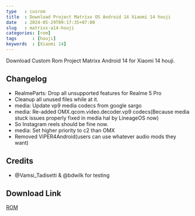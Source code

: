 ```yaml
---
type   : cusrom
title  : Download Project Matrixx OS Android 14 Xiaomi 14 houji
date   : 2024-05-29T09:17:35+07:00
slug   : matrixx-a14-houji
categories: [rom]
tags      : [houji]
keywords  : [Xiaomi 14]
---
```


Download Custom Rom Project Matrixx Android 14 for Xiaomi 14 houji.

## Changelog
- RealmeParts: Drop all unsupported features for Realme 5 Pro
- Cleanup all unused files while at it.
- media: Update vp9 media codecs from google sargo
- media: Re-added OMX.qcom.video.decoder.vp9 codecs(Because media stuck issues properly fixed in media hal by LineageOS now)
- So Instagram reels should be fine now.
- media: Set higher priority to c2 than OMX
- Removed ViPER4Android(users can use whatever audio mods they want)

## Credits
- @Vamsi_Tadisetti & @bdwilk for testing 

## Download Link
[ROM](/)

